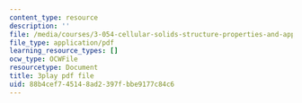 ```yaml
---
content_type: resource
description: ''
file: /media/courses/3-054-cellular-solids-structure-properties-and-applications-spring-2015/88b4cef745148ad2397fbbe9177c84c6_yDr8Df35C64.pdf
file_type: application/pdf
learning_resource_types: []
ocw_type: OCWFile
resourcetype: Document
title: 3play pdf file
uid: 88b4cef7-4514-8ad2-397f-bbe9177c84c6
---
```

